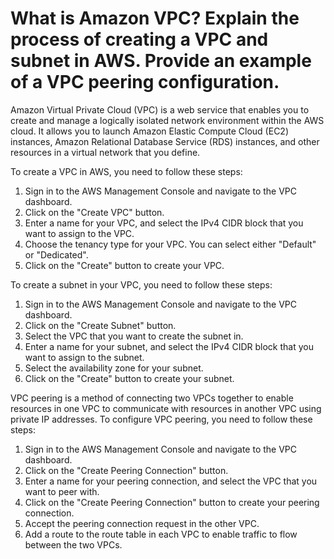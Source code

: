 # What is Amazon VPC? Explain the process of creating a VPC and subnet in AWS. Provide an example of a VPC peering configuration.

Amazon Virtual Private Cloud (VPC) is a web service that enables you to create and manage a logically isolated network environment within the AWS cloud. It allows you to launch Amazon Elastic Compute Cloud (EC2) instances, Amazon Relational Database Service (RDS) instances, and other resources in a virtual network that you define.

To create a VPC in AWS, you need to follow these steps:

1. Sign in to the AWS Management Console and navigate to the VPC dashboard.
2. Click on the "Create VPC" button.
3. Enter a name for your VPC, and select the IPv4 CIDR block that you want to assign to the VPC.
4. Choose the tenancy type for your VPC. You can select either "Default" or "Dedicated".
5. Click on the "Create" button to create your VPC.

To create a subnet in your VPC, you need to follow these steps:

1. Sign in to the AWS Management Console and navigate to the VPC dashboard.
2. Click on the "Create Subnet" button.
3. Select the VPC that you want to create the subnet in.
4. Enter a name for your subnet, and select the IPv4 CIDR block that you want to assign to the subnet.
5. Select the availability zone for your subnet.
6. Click on the "Create" button to create your subnet.

VPC peering is a method of connecting two VPCs together to enable resources in one VPC to communicate with resources in another VPC using private IP addresses. To configure VPC peering, you need to follow these steps:

1. Sign in to the AWS Management Console and navigate to the VPC dashboard.
2. Click on the "Create Peering Connection" button.
3. Enter a name for your peering connection, and select the VPC that you want to peer with.
4. Click on the "Create Peering Connection" button to create your peering connection.
5. Accept the peering connection request in the other VPC.
6. Add a route to the route table in each VPC to enable traffic to flow between the two VPCs.